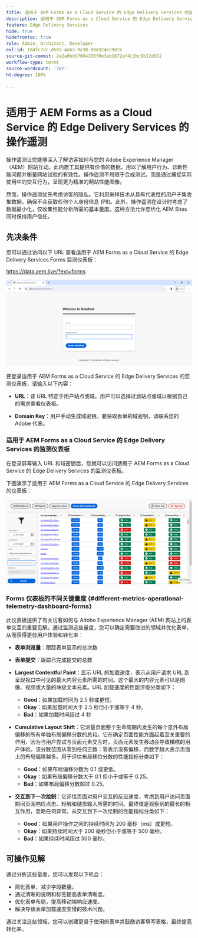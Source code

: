 ```yaml
---
title: 适用于 AEM Forms as a Cloud Service 的 Edge Delivery Services 的操作遥测
description: 适用于 AEM Forms as a Cloud Service 的 Edge Delivery Services 的操作遥测涉及对用户与表单交互进行持续跟踪和分析。
feature: Edge Delivery Services
hide: true
hidefromtoc: true
role: Admin, Architect, Developer
exl-id: 184fc7dc-d583-4a63-9e30-80d324ec9d7e
source-git-commit: 2e2a0bdb7604168f0e3eb1672af4c2bc9b12d652
workflow-type: tm+mt
source-wordcount: '787'
ht-degree: 100%

---
```


# 适用于 AEM Forms as a Cloud Service 的 Edge Delivery Services 的操作遥测

操作遥测让您能够深入了解访客如何与您的 Adobe Experience Manager（AEM）网站互动。此内置工具提供有价值的数据，用以了解用户行为、诊断性能问题并衡量网站试验的有效性。操作遥测不局限于合成测试，而是通过捕捉实际使用中的交互行为，呈现更为精准的网站性能图像。

然而，操作遥测优先考虑访客的隐私。它利用采样技术从具有代表性的用户子集收集数据，确保不会获取任何个人身份信息 (PII)。此外，操作遥测在设计时考虑了数据最小化，仅收集性能分析所需的基本量度。这种方法允许您优化 AEM Sites 同时保持用户信任。


## 先决条件

您可以通过访问以下 URL 查看适用于 AEM Forms as a Cloud Service 的 Edge Delivery Services Forms 监测仪表板：

https://data.aem.live/?ext=forms

![适用于 Forms 的 Edge Delivery Services 的操作遥测登录屏幕](/help/edge/assets/rum-login-screen.png)

要登录适用于 AEM Forms as a Cloud Service 的 Edge Delivery Services 的监测仪表板，请输入以下内容：

- **URL**：该 URL 特定于用户站点或域。用户可以选择过滤站点或域以根据自己的需求查看仪表板。

- **Domain Key**：用户手动生成域密钥。要获取表单的域密钥，请联系您的 Adobe 代表。

### 适用于 AEM Forms as a Cloud Service 的 Edge Delivery Services 的监测仪表板

在登录屏幕输入 URL 和域密钥后，您就可以访问适用于 AEM Forms as a Cloud Service 的 Edge Delivery Services 的监测仪表板。

下图演示了适用于 AEM Forms as a Cloud Service 的 Edge Delivery Services 的仪表板：

![操作遥测表单仪表板](/help/edge/assets/rum-forms-dashboard.png)

### Forms 仪表板的不同关键量度 {#different-metrics-operational-telemetry-dashboard-forms}

此仪表板提供了有关访客如何与 Adobe Experience Manager (AEM) 网站上的表单交互的重要见解。通过监测这些量度，您可以确定需要改进的领域并优化表单，从而获得更佳用户体验和转化率：

- **表单浏览量**：跟踪表单显示的总次数
- **表单提交**：跟踪已完成提交的总数

- **Largest Contentful Paint**：显示 URL 的加载速度，表示从用户请求 URL 到呈现视口中可见的最大内容元素所需的时间。这个最大的内容元素可以是图像、视频或大量的块级文本元素。URL 加载速度的性能评级分类如下：
   - **Good**：如果加载时间为 2.5 秒或更短。
   - **Okay**：如果加载时间大于 2.5 秒但小于或等于 4 秒。
   - **Bad**：如果加载时间超过 4 秒

- **Cumulative Layout Shift**：它测量页面整个生命周期内发生的每个意外布局偏移的所有单独布局偏移分数的总和。它在确定页面性能方面起着至关重要的作用，因为当用户尝试与页面元素交互时，页面元素发生移动会导致糟糕的用户体验。该分数范围从零到任何正数：零表示没有偏移，而数字越大表示页面上的布局偏移越多。用于评估布局移位分数的性能指标分类如下：

   - **Good**：如果布局偏移分数为 0.1 或更低。
   - **Okay**：如果布局偏移分数大于 0.1 但小于或等于 0.25。
   - **Bad**：如果布局偏移分数超过 0.25。

- **交互到下一次绘制**：它评估页面对用户交互的反应速度，考虑到用户访问页面期间页面响应点击、轻触和键盘输入所需的时间。最终值是观察到的最长的相互作用，忽略任何异常。从交互到下一次绘制的性能指标分类如下：
   - **Good**：如果用户操作之间的持续时间为 200 毫秒（ms）或更短。
   - **Okay**：如果持续时间大于 200 毫秒但小于或等于 500 毫秒。
   - **Bad**：如果持续时间超过 500 毫秒。

## 可操作见解

通过分析这些量度，您可以发现以下机会：

- 简化表单，减少字段数量。
- 通过清晰的说明和标签提高表单清晰度。
- 优化表单布局，提高移动端响应速度。
- 解决导致表单加载速度变慢的技术问题。

通过关注这些领域，您可以创建更易于使用的表单并鼓励访客填写表格，最终提高转化率。


